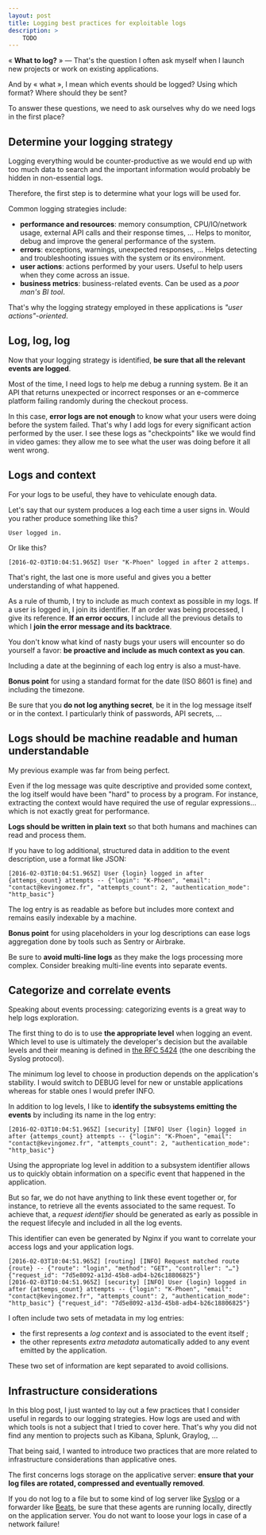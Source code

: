 ```yaml
---
layout: post
title: Logging best practices for exploitable logs
description: >
    TODO
---
```


« **What to log?** » — That's the question I often ask myself when I launch new
projects or work on existing applications.

And by « what », I mean which events should be logged? Using which format? Where
should they be sent?

To answer these questions, we need to ask ourselves why do we need logs in the
first place?

## Determine your logging strategy

Logging everything would be counter-productive as we would end up with too much
data to search and the important information would probably be hidden in
non-essential logs.

Therefore, the first step is to determine what your logs will be used for.

Common logging strategies include:

* **performance and resources**: memory consumption, CPU/IO/network usage,
  external API calls and their response times, …
  Helps to monitor, debug and improve the general performance of the system.
* **errors**: exceptions, warnings, unexpected responses, …
  Helps detecting and troubleshooting issues with the system or its environment.
* **user actions**: actions performed by your users.
  Useful to help users when they come across an issue.
* **business metrics**: business-related events.
  Can be used as a _poor man's BI tool_.

That's why the logging strategy employed in these applications is
_"user actions"-oriented_.

## Log, log, log

Now that your logging strategy is identified, **be sure that all the relevant
events are logged**.

Most of the time, I need logs to help me debug a running system. Be it an API
that returns unexpected or incorrect responses or an e-commerce platform failing
randomly during the checkout process.

In this case, **error logs are not enough** to know what your users were doing
before the system failed. That's why I add logs for every significant action
performed by the user. I see these logs as "checkpoints" like we would find in
video games: they allow me to see what the user was doing before it all went
wrong.

## Logs and context

For your logs to be useful, they have to vehiculate enough data.

Let's say that our system produces a log each time a user signs in. Would you
rather produce something like this?

```
User logged in.
```

Or like this?

```
[2016-02-03T10:04:51.965Z] User "K-Phoen" logged in after 2 attemps.
```

That's right, the last one is more useful and gives you a better understanding
of what happened.

As a rule of thumb, I try to include as much context as possible in my logs. If
a user is logged in, I join its identifier. If an order was being processed, I
give its reference. **If an error occurs**, I include all the previous details
to which I **join the error message and its backtrace**.

You don't know what kind of nasty bugs your users will encounter so do yourself
a favor: **be proactive and include as much context as you can**.

Including a date at the beginning of each log entry is also a must-have.

**Bonus point** for using a standard format for the date (ISO 8601 is fine) and
including the timezone.

Be sure that you **do not log anything secret**, be it in the log message itself
or in the context. I particularly think of passwords, API secrets, …

## Logs should be machine readable and human understandable

My previous example was far from being perfect.

Even if the log message was quite descriptive and provided some context, the log
itself would have been "hard" to process by a program.
For instance, extracting the context would have required the use of regular
expressions… which is not exactly great for performance.

**Logs should be written in plain text** so that both humans and machines can
read and process them.

If you have to log additional, structured data in addition to the event
description, use a format like JSON:

```
[2016-02-03T10:04:51.965Z] User {login} logged in after {attemps_count} attempts -- {"login": "K-Phoen", "email": "contact@kevingomez.fr", "attempts_count": 2, "authentication_mode": "http_basic"}
```

The log entry is as readable as before but includes more context and remains
easily indexable by a machine.

**Bonus point** for using placeholders in your log descriptions can ease logs
aggregation done by tools such as Sentry or Airbrake.

Be sure to **avoid multi-line logs** as they make the logs processing more
complex. Consider breaking multi-line events into separate events.

## Categorize and correlate events

Speaking about events processing: categorizing events is a great way to help
logs exploration.

The first thing to do is to use **the appropriate level** when logging an event.
Which level to use is ultimately the developer's decision but the available
levels and their meaning is defined in [the RFC 5424](https://tools.ietf.org/html/rfc5424#page-11)
(the one describing the Syslog protocol).

The minimum log level to choose in production depends on the application's
stability. I would switch to DEBUG level for new or unstable applications
whereas for stable ones I would prefer INFO.

In addition to log levels, I like to **identify the subsystems emitting the
events** by including its name in the log entry:

```
[2016-02-03T10:04:51.965Z] [security] [INFO] User {login} logged in after {attemps_count} attempts -- {"login": "K-Phoen", "email": "contact@kevingomez.fr", "attempts_count": 2, "authentication_mode": "http_basic"}
```

Using the appropriate log level in addition to a subsystem identifier allows us
to quickly obtain information on a specific event that happened in the
application.

But so far, we do not have anything to link these event together or, for
instance, to retrieve all the events associated to the same request.
To achieve that, a _request identifier_ should be generated as early as possible
in the request lifecyle and included in all the log events.

This identifier can even be generated by Nginx if you want to correlate your
access logs and your application logs.

```
[2016-02-03T10:04:51.965Z] [routing] [INFO] Request matched route {route} -- {"route": "login", "method": "GET", "controller": "…"} {"request_id": "7d5e8092-a13d-45b8-adb4-b26c18806825"}
[2016-02-03T10:04:51.965Z] [security] [INFO] User {login} logged in after {attemps_count} attempts -- {"login": "K-Phoen", "email": "contact@kevingomez.fr", "attempts_count": 2, "authentication_mode": "http_basic"} {"request_id": "7d5e8092-a13d-45b8-adb4-b26c18806825"}
```

I often include two sets of metadata in my log entries:
* the first represents a _log context_ and is associated to the event itself ;
* the other represents _extra metadata_ automatically added to any event
  emitted by the application.

These two set of information are kept separated to avoid collisions.

## Infrastructure considerations

In this blog post, I just wanted to lay out a few practices that I consider
useful in regards to our logging strategies.
How logs are used and with which tools is not a subject that I tried to cover
here. That's why you did not find any mention to projects such as Kibana,
Splunk, Graylog, …

That being said, I wanted to introduce two practices that are more related to
infrastructure considerations than applicative ones.

The first concerns logs storage on the applicative server: **ensure that your log
files are rotated, compressed and eventually removed**.

If you do not log to a file but to some kind of log server like [Syslog](https://syslog-ng.org/)
or a forwarder like [Beats](https://www.elastic.co/products/beats), be sure that
these agents are running locally, directly on the application server. You do
not want to loose your logs in case of a network failure!
